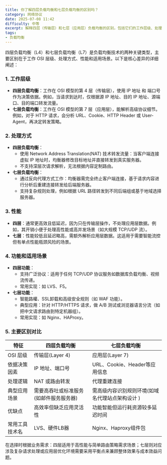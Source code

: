```yaml
---
title: 你了解四层负载均衡和七层负载均衡的区别吗？
category: 网络协议
date: 2025-07-08 11:42
difficulty: 中等
excerpt: 解释四层（传输层）和七层（应用层）负载均衡的区别，包括它们的工作层级、处理方式、性能及适用场景。
tags:
- 负载均衡
---
```

四层负载均衡（L4）和七层负载均衡（L7）是负载均衡技术的两种关键类型，主要区别在于工作 OSI 层级、处理方式、性能和适用场景。以下是核心差异的详细阐述：  

### 1. 工作层级
- **四层负载均衡**：工作在 OSI 模型的第 4 层（传输层），使用 IP 地址 和 端口号 作为决策依据。例如，当请求到达时，仅根据源 IP 地址、目的 IP 地址、源端口、目的端口转发流量。
- **七层负载均衡**：工作在 OSI 模型的第 7 层（应用层），能解析高级协议细节。例如，对于 HTTP 请求，会分析 URL、Cookie、HTTP Header 或 User-Agent，再决定转发策略。

### 2. 处理方式
- **四层负载均衡**：
  - 使用 Network Address Translation(NAT) 技术转发流量：当客户端连接虚拟 IP 地址时，均衡器修改目标地址并直接转发到真实服务器。
  - 不支持深层次请求解析，无法根据内容定制路由。
- **七层负载均衡**：
  - 通过反向代理方式工作：均衡器需完全终止客户端连接，基于请求内容进行分析后重建连接转发给后端服务器。
  - 支持复杂规则处理，例如根据 URL 路径转发到不同后端组或基于地域选择服务器。

### 3. 性能
- **四层**：通常更高效且低延迟，因为只在传输层操作，不处理应用层数据。例如，其开销小便于处理高性能或高并发场景（如大规模 TCP/UDP 流）。
- **七层**：性能较低且延迟略高，需额外解析应用层数据。这适用于需要智能流控但有单点性能瓶颈风险的场景。

### 4. 功能和适用场景
- **四层功能**：
  - 支持广泛协议：适用于任何 TCP/UDP 协议服务如数据库负载均衡、视频流传递。
  - 常用实现：如 LVS、F5。
- **七层功能**：
  - 智能路權、SSL卸载和高级安全规则（如 WAF 功能）。
  - 典型应用：针对 HTTP/HTTPS 请求，做 A/B 测试或浏览器语言分流（如把中文请求路由到特定机器组）。
  - 常用实现：如 Nginx、HAProxy。

### 5. 主要区别对比

| **特征**              | **四层负载均衡**                          | **七层负载均衡**                          |
|-----------------------|-------------------------------------------|-------------------------------------------|
| OSI 层级              | 传输层(Layer 4)                           | 应用层(Layer 7)                           |
| 依据决策因素          | IP 地址、端口号                           | URL、Cookie、Header等应用信息             |
| 处理逻辑              | NAT 或路由转发                           | 代理重建连接                             |
| 典型应用场景         | 需要高吞吐或标准服务(如邮件服务服务器)      | 需高级内容识别规则环境(如域名代理站点架构设计 )    |
| 优缺点                | 高效率但缺乏应用灵活性                    | 功能智能但运行耗资源较多延迟时间              |
| 常用工具技术名         | LVS、硬件LB器                             | Nginx、Haproxy组件包                     |

在选择时根据业务需求：四层适用于高性能与简单路由策略需求场景；七层则对应涉及复杂请求处理或应用层优化环境需要采用平衡点来兼顾整体效果与成本效益问题。
